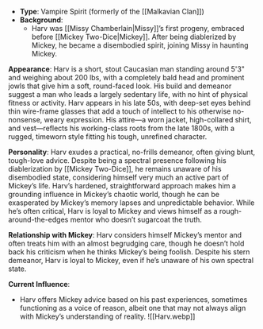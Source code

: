 - **Type**: Vampire Spirit (formerly of the [[Malkavian Clan]])
- **Background**:
    - Harv was [[Missy Chamberlain|Missy]]’s first progeny, embraced before [[Mickey Two-Dice|Mickey]]. After being diablerized by Mickey, he became a disembodied spirit, joining Missy in haunting Mickey.

**Appearance**: Harv is a short, stout Caucasian man standing around 5'3" and weighing about 200 lbs, with a completely bald head and prominent jowls that give him a soft, round-faced look. His build and demeanor suggest a man who leads a largely sedentary life, with no hint of physical fitness or activity. Harv appears in his late 50s, with deep-set eyes behind thin wire-frame glasses that add a touch of intellect to his otherwise no-nonsense, weary expression. His attire—a worn jacket, high-collared shirt, and vest—reflects his working-class roots from the late 1800s, with a rugged, timeworn style fitting his tough, unrefined character.

**Personality**: Harv exudes a practical, no-frills demeanor, often giving blunt, tough-love advice. Despite being a spectral presence following his diablerization by [[Mickey Two-Dice]], he remains unaware of his disembodied state, considering himself very much an active part of Mickey’s life. Harv’s hardened, straightforward approach makes him a grounding influence in Mickey’s chaotic world, though he can be exasperated by Mickey’s memory lapses and unpredictable behavior. While he’s often critical, Harv is loyal to Mickey and views himself as a rough-around-the-edges mentor who doesn’t sugarcoat the truth.

 **Relationship with Mickey**: Harv considers himself Mickey’s mentor and often treats him with an almost begrudging care, though he doesn’t hold back his criticism when he thinks Mickey’s being foolish. Despite his stern demeanor, Harv is loyal to Mickey, even if he’s unaware of his own spectral state.

**Current Influence**:

- Harv offers Mickey advice based on his past experiences, sometimes functioning as a voice of reason, albeit one that may not always align with Mickey’s understanding of reality.
 ![[Harv.webp]]